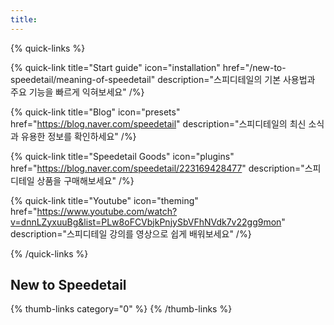 ```yaml
---
title:
---
```


{% quick-links %}

{% quick-link title="Start guide" icon="installation" href="/new-to-speedetail/meaning-of-speedetail" description="스피디테일의 기본 사용법과 주요 기능을 빠르게 익혀보세요" /%}

{% quick-link title="Blog" icon="presets" href="https://blog.naver.com/speedetail" description="스피디테일의 최신 소식과 유용한 정보를 확인하세요" /%}

{% quick-link title="Speedetail Goods" icon="plugins" href="https://blog.naver.com/speedetail/223169428477" description="스피디테일 상품을 구매해보세요" /%}

{% quick-link title="Youtube" icon="theming" href="https://www.youtube.com/watch?v=dnnLZyxuuBg&list=PLw8oFCVbjkPnjySbVFhNVdk7v22gg9mon" description="스피디테일 강의를 영상으로 쉽게 배워보세요" /%}

{% /quick-links %}

## New to Speedetail

{% thumb-links category="0" %}
{% /thumb-links %}
